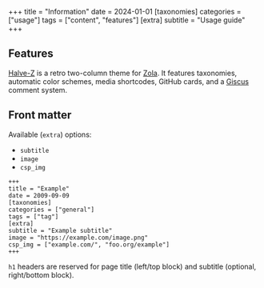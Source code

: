 +++
title = "Information"
date = 2024-01-01
[taxonomies]
categories = ["usage"]
tags = ["content", "features"]
[extra]
subtitle = "Usage guide"
+++

## Features

[Halve-Z](https://github.com/charlesrocket/halve-z) is a retro two-column theme for [Zola](https://github.com/getzola/zola). It features taxonomies, automatic color schemes, media shortcodes, GitHub cards, and a [Giscus](https://giscus.app) comment system.

## Front matter

Available (`extra`) options:
* `subtitle`
* `image`
* `csp_img`
 
```
+++
title = "Example"
date = 2009-09-09
[taxonomies]
categories = ["general"]
tags = ["tag"]
[extra]
subtitle = "Example subtitle"
image = "https://example.com/image.png"
csp_img = ["example.com/", "foo.org/example"]
+++
```

`h1` headers are reserved for page title (left/top block) and subtitle (optional, right/bottom block).
